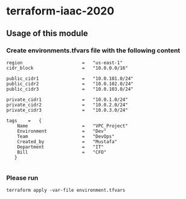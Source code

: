 # terraform-iaac-2020
## Usage of this module 
### Create environments.tfvars file  with the following content

```
region                      =   "us-east-1"
cidr_block                  =   "10.0.0.0/16"

public_cidr1                =   "10.0.101.0/24"
public_cidr2                =   "10.0.102.0/24"
public_cidr3                =   "10.0.103.0/24"

private_cidr1               =   "10.0.1.0/24"
private_cidr2               =   "10.0.2.0/24"
private_cidr3               =   "10.0.3.0/24"

tags    =   {
    Name                    =   "VPC_Project"
    Environment             =   "Dev"
    Team                    =   "DevOps"
    Created_by              =   "Mustafa"
    Department              =   "IT"
    Bill                    =   "CFO"
   }


```


### Please run 
``` 
terraform apply -var-file environment.tfvars
